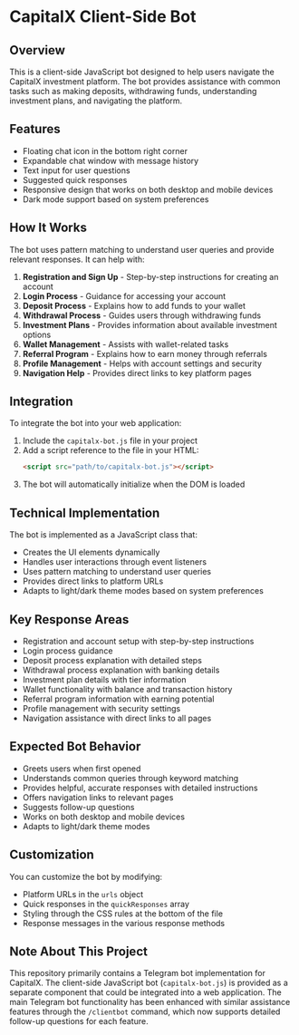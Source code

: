 # CapitalX Client-Side Bot

## Overview
This is a client-side JavaScript bot designed to help users navigate the CapitalX investment platform. The bot provides assistance with common tasks such as making deposits, withdrawing funds, understanding investment plans, and navigating the platform.

## Features
- Floating chat icon in the bottom right corner
- Expandable chat window with message history
- Text input for user questions
- Suggested quick responses
- Responsive design that works on both desktop and mobile devices
- Dark mode support based on system preferences

## How It Works
The bot uses pattern matching to understand user queries and provide relevant responses. It can help with:

1. **Registration and Sign Up** - Step-by-step instructions for creating an account
2. **Login Process** - Guidance for accessing your account
3. **Deposit Process** - Explains how to add funds to your wallet
4. **Withdrawal Process** - Guides users through withdrawing funds
5. **Investment Plans** - Provides information about available investment options
6. **Wallet Management** - Assists with wallet-related tasks
7. **Referral Program** - Explains how to earn money through referrals
8. **Profile Management** - Helps with account settings and security
9. **Navigation Help** - Provides direct links to key platform pages

## Integration
To integrate the bot into your web application:

1. Include the `capitalx-bot.js` file in your project
2. Add a script reference to the file in your HTML:
   ```html
   <script src="path/to/capitalx-bot.js"></script>
   ```
3. The bot will automatically initialize when the DOM is loaded

## Technical Implementation
The bot is implemented as a JavaScript class that:
- Creates the UI elements dynamically
- Handles user interactions through event listeners
- Uses pattern matching to understand user queries
- Provides direct links to platform URLs
- Adapts to light/dark theme modes based on system preferences

## Key Response Areas
- Registration and account setup with step-by-step instructions
- Login process guidance
- Deposit process explanation with detailed steps
- Withdrawal process explanation with banking details
- Investment plan details with tier information
- Wallet functionality with balance and transaction history
- Referral program information with earning potential
- Profile management with security settings
- Navigation assistance with direct links to all pages

## Expected Bot Behavior
- Greets users when first opened
- Understands common queries through keyword matching
- Provides helpful, accurate responses with detailed instructions
- Offers navigation links to relevant pages
- Suggests follow-up questions
- Works on both desktop and mobile devices
- Adapts to light/dark theme modes

## Customization
You can customize the bot by modifying:
- Platform URLs in the `urls` object
- Quick responses in the `quickResponses` array
- Styling through the CSS rules at the bottom of the file
- Response messages in the various response methods

## Note About This Project
This repository primarily contains a Telegram bot implementation for CapitalX. The client-side JavaScript bot (`capitalx-bot.js`) is provided as a separate component that could be integrated into a web application. The main Telegram bot functionality has been enhanced with similar assistance features through the `/clientbot` command, which now supports detailed follow-up questions for each feature.